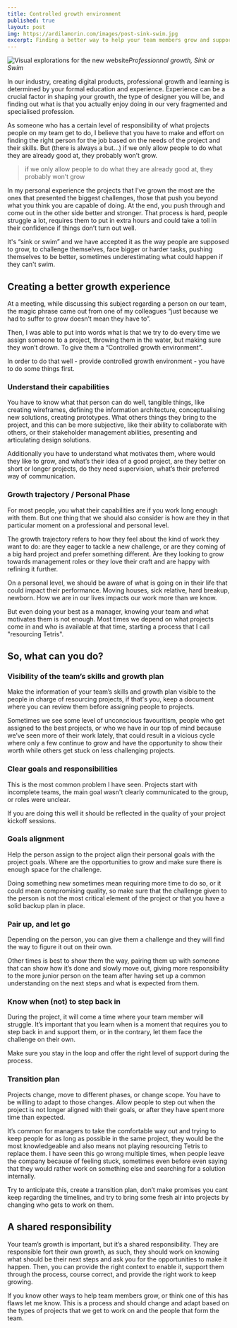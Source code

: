 ```yaml
---
title: Controlled growth environment
published: true
layout: post
img: https://ardilamorin.com/images/post-sink-swim.jpg
excerpt: Finding a better way to help your team members grow and support them in the process.
---
```

![Visual explorations for the new  website]({{site.baseurl}}/images/post-sink-swim.jpg)*Professionnal growth, Sink or Swim*

In our industry, creating digital products, professional growth and learning is determined by your formal education and experience. Experience can be a crucial factor in shaping your growth, the type of designer you will be, and finding out what is that you actually enjoy doing in our very fragmented and specialised profession.

As someone who has a certain level of responsibility of what projects people on my team get to do, I believe that you have to make and effort on finding the right person for the job based on the needs of the project and their skills. But (there is always a but...) if we only allow people to do what they are already good at, they probably won’t grow.

>if we only allow people to do what they are already good at, they probably won’t grow

In my personal experience the projects that I’ve grown the most are the ones that presented the biggest challenges, those that push you beyond what you think you are capable of doing. At the end, you push through and come out in the other side better and stronger. That process is hard, people struggle a lot, requires them to put in extra hours and could take a toll in their confidence if things don’t turn out well.

It's “sink or swim” and we have accepted it as the way people are supposed to grow, to challenge themselves, face bigger or harder tasks, pushing themselves to be better, sometimes underestimating what could happen if they can't swim.

## Creating a better growth experience
At a meeting, while discussing this subject regarding a person on our team, the magic phrase came out from one of my colleagues “just because we had to suffer to grow doesn’t mean they have to”.

Then, I was able to put into words what is that we try to do every time we assign someone to a project, throwing them in the water, but making sure they won’t drown. To give them a “Controlled growth environment”.

In order to do that well - provide controlled growth environment - you have to do some things first.

### Understand their capabilities
You have to know what that person can do well, tangible things, like creating wireframes, defining the information architecture, conceptualising new solutions, creating prototypes. What others things they bring to the project, and this can be more subjective, like their ability to collaborate with others, or their stakeholder management abilities, presenting and articulating design solutions.  

Additionally you have to understand what motivates them, where would they like to grow, and what’s their idea of a good project, are they better on short or longer projects, do they need supervision, what’s their preferred way of communication.

### Growth trajectory / Personal Phase
For most people, you what their capabilities are if you work long enough with them. But one thing that we should also consider is how are they in that particular moment on a professional and personal level.

The growth trajectory refers to how they feel about the kind of work they want to do: are they eager to tackle a new challenge, or are they coming of a big hard project and prefer something different. Are they looking to grow towards management roles or they love their craft and are happy with refining it further.

On a personal level, we should be aware of what is going on in their life that could impact their performance. Moving houses, sick relative, hard breakup, newborn. How we are in our lives impacts our work more than we know.

But even doing your best as a manager, knowing your team and what motivates them is not enough. Most times we depend on what projects come in and who is available at that time, starting a process that I call "resourcing Tetris".

## So, what can you do?

### Visibility of the team’s skills and growth plan
Make the information of your team’s skills and growth plan visible to the people in charge of resourcing projects, if that's you, keep a document where you can review them before assigning people to projects. 

Sometimes we see some level of unconscious favouritism, people who get assigned to the best projects, or who we have in our top of mind because we’ve seen more of their work lately, that could result in a vicious cycle where only a few continue to grow and have the opportunity to show their worth while others get stuck on less challenging projects.

### Clear goals and responsibilities
This is the most common problem I have seen. Projects start with incomplete teams, the main goal wasn't clearly communicated to the group, or roles were unclear. 

If you are doing this well it should be reflected in the quality of your project kickoff sessions.

### Goals alignment
Help the person assign to the project align their personal goals with the project goals. Where are the opportunities to grow and make sure there is enough space for the challenge. 

Doing something new sometimes mean requiring more time to do so, or it could mean compromising quality, so make sure that the challenge given to the person is not the most critical element of the project or that you have a solid backup plan in place.

### Pair up, and let go
Depending on the person, you can give them a challenge and they will find the way to figure it out on their own. 

Other times is best to show them the way, pairing them up with someone that can show how it’s done and slowly move out, giving more responsibility to the more junior person on the team after having set up a common understanding on the next steps and what is expected from them.

### Know when (not) to step back in
During the project, it will come a time where your team member will struggle. It’s important that you learn when is a moment that requires you to step back in and support them, or in the contrary, let them face the challenge on their own. 

Make sure you stay in the loop and offer the right level of support during the process.

### Transition plan
Projects change, move to different phases, or change scope. You have to be willing to adapt to those changes. Allow people to step out when the project is not longer aligned with their goals, or after they have spent more time than expected.

It’s common for managers to take the comfortable way out and trying to keep people for as long as possible in the same project, they would be the most knowledgeable and also means not playing resourcing Tetris to replace them. I have seen this go wrong multiple times, when people leave the company because of feeling stuck, sometimes even before even saying that they would rather work on something else and searching for a solution internally.

Try to anticipate this, create a transition plan, don’t make promises you cant keep regarding the timelines, and try to bring some fresh air into projects by changing who gets to work on them.

## A shared responsibility
Your team’s growth is important, but it’s a shared responsibility. They are responsible fort their own growth,  as such, they should work on knowing what should be their next steps and ask you for the opportunities to make it happen. Then, you can provide the right context to enable it, support them through the process, course correct, and provide the right work to keep growing.

If you know other ways to help team members grow, or think one of this has flaws let me know. This is a process and should change and adapt based on the types of projects that we get to work on and the people that form the team.
